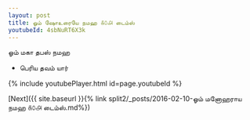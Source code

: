 ```yaml
---
layout: post
title: ஓம் ஷோஉரையே நமஹ ௧௦௮ டைம்ஸ்
youtubeId: 4sbNuRT6X3k
---
```

 
 
 ஓம் மகா தபஸ் நமஹ  
 
 -  பெரிய தவம் யார் 
 
  
 
  
 
 
 
 
 
 


{% include youtubePlayer.html id=page.youtubeId %}
 
[Next]({{ site.baseurl }}{% link  split2/_posts/2016-02-10-ஓம் மனோஹராய நமஹ ௧௦௮ டைம்ஸ்.md%})
 

